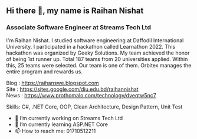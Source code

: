## Hi there 👋, my name is Raihan Nishat
### Associate Software Engineer at Streams Tech Ltd

I'm Raihan Nishat. I studied software engineering at Daffodil International University. I participated in a hackathon called Learnathon 2022. This hackathon was organized by Geeky Solutions. My team achieved the honor of being 1st runner up. Total 187 teams from 20 universities applied. Within this, 25 teams were selected. Our team is one of them. Orbitex manages the entire program and rewards us.

Blog : https://raihanswe.blogspot.com </br>
Site : https://sites.google.com/diu.edu.bd/raihannishat </br>
News : https://www.prothomalo.com/technology/dveqtw5nc7 </br>

Skills: C#, .NET Core, OOP, Clean Architecture, Design Pattern, Unit Test

- 🔭 I’m currently working on Streams Tech Ltd 
- 🌱 I’m currently learning ASP.NET Core 
- 📫 How to reach me: 01710512211 

